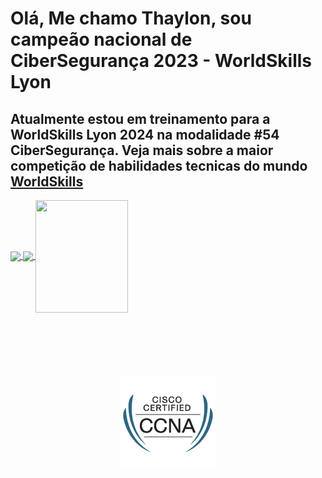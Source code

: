 <h1> Olá, Me chamo Thaylon, sou campeão nacional de CiberSegurança 2023 - WorldSkills Lyon </h1>
<h2> Atualmente estou em treinamento para a WorldSkills Lyon 2024 na modalidade #54 CiberSegurança. Veja mais sobre a maior competição de habilidades tecnicas do mundo <a href="https://worldskills.org">WorldSkills</a> </h2>

<div>
  <a href="https://github.com/Thayyllon">
  <img height="180em"    align="center" src="https://github-readme-stats.vercel.app/api?username=Thayyllon&show_icons=true&theme=react&include_all_commits=true&count_private=true"/>
  <img height="180em"  align="center" src="https://github-readme-stats.vercel.app/api/top-langs/?username=Thayyllon&layout=compact&langs_count=7&theme=react" />

  <img align="center" width="148" height="180" src="https://media1.tenor.com/images/68e8337fb4eb7e40645d832c64762a8b/tenor.gif?itemid=19443613">
    
</div>
 <br>
<div  align="center"> 
  <div style="display: inline_block"><br>
  </br>
  </br>
  </br>
  </br>
  <img src="https://github.com/Thayyllon/Thayyllon/blob/main/ccna_med.gif">
    
</div>
 
</div>

    



